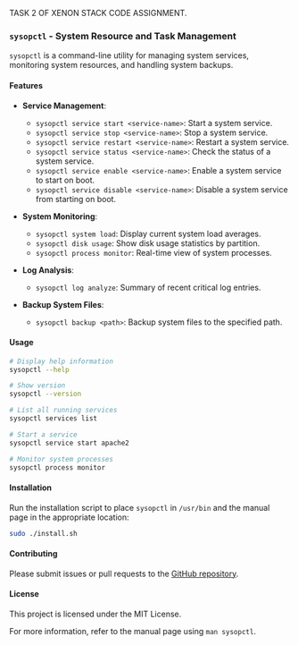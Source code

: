 TASK 2 OF XENON STACK CODE ASSIGNMENT.

### **`sysopctl` - System Resource and Task Management**

`sysopctl` is a command-line utility for managing system services, monitoring system resources, and handling system backups.

#### **Features**
- **Service Management**:
  - `sysopctl service start <service-name>`: Start a system service.
  - `sysopctl service stop <service-name>`: Stop a system service.
  - `sysopctl service restart <service-name>`: Restart a system service.
  - `sysopctl service status <service-name>`: Check the status of a system service.
  - `sysopctl service enable <service-name>`: Enable a system service to start on boot.
  - `sysopctl service disable <service-name>`: Disable a system service from starting on boot.

- **System Monitoring**:
  - `sysopctl system load`: Display current system load averages.
  - `sysopctl disk usage`: Show disk usage statistics by partition.
  - `sysopctl process monitor`: Real-time view of system processes.

- **Log Analysis**:
  - `sysopctl log analyze`: Summary of recent critical log entries.

- **Backup System Files**:
  - `sysopctl backup <path>`: Backup system files to the specified path.

#### **Usage**
```bash
# Display help information
sysopctl --help

# Show version
sysopctl --version

# List all running services
sysopctl services list

# Start a service
sysopctl service start apache2

# Monitor system processes
sysopctl process monitor
```

#### **Installation**
Run the installation script to place `sysopctl` in `/usr/bin` and the manual page in the appropriate location:
```bash
sudo ./install.sh
```

#### **Contributing**
Please submit issues or pull requests to the [GitHub repository](https://github.com/your-repo/sysopctl).

#### **License**
This project is licensed under the MIT License.

For more information, refer to the manual page using `man sysopctl`.
